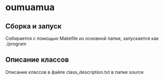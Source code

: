 # oumuamua

## Сборка и запуск
Собирается с помощью Makefile из основной папки, запускается как ./program

## Описание классов
Описание классов в файле class_description.txt в папке source